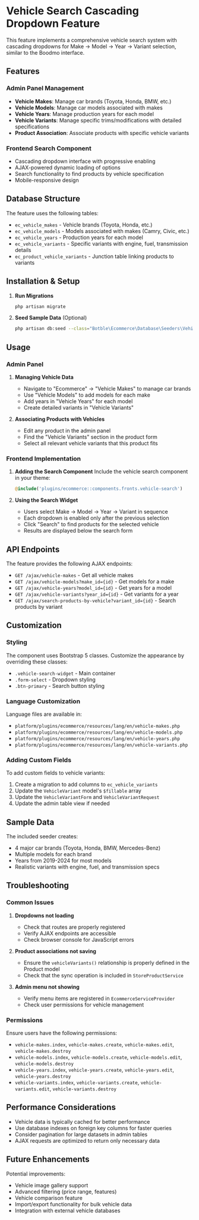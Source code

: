# Vehicle Search Cascading Dropdown Feature

This feature implements a comprehensive vehicle search system with cascading dropdowns for Make → Model → Year → Variant selection, similar to the Boodmo interface.

## Features

### Admin Panel Management
- **Vehicle Makes**: Manage car brands (Toyota, Honda, BMW, etc.)
- **Vehicle Models**: Manage car models associated with makes
- **Vehicle Years**: Manage production years for each model
- **Vehicle Variants**: Manage specific trims/modifications with detailed specifications
- **Product Association**: Associate products with specific vehicle variants

### Frontend Search Component
- Cascading dropdown interface with progressive enabling
- AJAX-powered dynamic loading of options
- Search functionality to find products by vehicle specification
- Mobile-responsive design

## Database Structure

The feature uses the following tables:
- `ec_vehicle_makes` - Vehicle brands (Toyota, Honda, etc.)
- `ec_vehicle_models` - Models associated with makes (Camry, Civic, etc.)
- `ec_vehicle_years` - Production years for each model
- `ec_vehicle_variants` - Specific variants with engine, fuel, transmission details
- `ec_product_vehicle_variants` - Junction table linking products to variants

## Installation & Setup

1. **Run Migrations**
   ```bash
   php artisan migrate
   ```

2. **Seed Sample Data** (Optional)
   ```bash
   php artisan db:seed --class="Botble\Ecommerce\Database\Seeders\VehicleSeeder"
   ```

## Usage

### Admin Panel

1. **Managing Vehicle Data**
   - Navigate to "Ecommerce" → "Vehicle Makes" to manage car brands
   - Use "Vehicle Models" to add models for each make
   - Add years in "Vehicle Years" for each model
   - Create detailed variants in "Vehicle Variants"

2. **Associating Products with Vehicles**
   - Edit any product in the admin panel
   - Find the "Vehicle Variants" section in the product form
   - Select all relevant vehicle variants that this product fits

### Frontend Implementation

1. **Adding the Search Component**
   Include the vehicle search component in your theme:
   ```php
   @include('plugins/ecommerce::components.fronts.vehicle-search')
   ```

2. **Using the Search Widget**
   - Users select Make → Model → Year → Variant in sequence
   - Each dropdown is enabled only after the previous selection
   - Click "Search" to find products for the selected vehicle
   - Results are displayed below the search form

## API Endpoints

The feature provides the following AJAX endpoints:

- `GET /ajax/vehicle-makes` - Get all vehicle makes
- `GET /ajax/vehicle-models?make_id={id}` - Get models for a make
- `GET /ajax/vehicle-years?model_id={id}` - Get years for a model
- `GET /ajax/vehicle-variants?year_id={id}` - Get variants for a year
- `GET /ajax/search-products-by-vehicle?variant_id={id}` - Search products by variant

## Customization

### Styling
The component uses Bootstrap 5 classes. Customize the appearance by overriding these classes:
- `.vehicle-search-widget` - Main container
- `.form-select` - Dropdown styling
- `.btn-primary` - Search button styling

### Language Customization
Language files are available in:
- `platform/plugins/ecommerce/resources/lang/en/vehicle-makes.php`
- `platform/plugins/ecommerce/resources/lang/en/vehicle-models.php`
- `platform/plugins/ecommerce/resources/lang/en/vehicle-years.php`
- `platform/plugins/ecommerce/resources/lang/en/vehicle-variants.php`

### Adding Custom Fields
To add custom fields to vehicle variants:
1. Create a migration to add columns to `ec_vehicle_variants`
2. Update the `VehicleVariant` model's `$fillable` array
3. Update the `VehicleVariantForm` and `VehicleVariantRequest`
4. Update the admin table view if needed

## Sample Data

The included seeder creates:
- 4 major car brands (Toyota, Honda, BMW, Mercedes-Benz)
- Multiple models for each brand
- Years from 2019-2024 for most models
- Realistic variants with engine, fuel, and transmission specs

## Troubleshooting

### Common Issues

1. **Dropdowns not loading**
   - Check that routes are properly registered
   - Verify AJAX endpoints are accessible
   - Check browser console for JavaScript errors

2. **Product associations not saving**
   - Ensure the `vehicleVariants()` relationship is properly defined in the Product model
   - Check that the sync operation is included in `StoreProductService`

3. **Admin menu not showing**
   - Verify menu items are registered in `EcommerceServiceProvider`
   - Check user permissions for vehicle management

### Permissions

Ensure users have the following permissions:
- `vehicle-makes.index`, `vehicle-makes.create`, `vehicle-makes.edit`, `vehicle-makes.destroy`
- `vehicle-models.index`, `vehicle-models.create`, `vehicle-models.edit`, `vehicle-models.destroy`
- `vehicle-years.index`, `vehicle-years.create`, `vehicle-years.edit`, `vehicle-years.destroy`
- `vehicle-variants.index`, `vehicle-variants.create`, `vehicle-variants.edit`, `vehicle-variants.destroy`

## Performance Considerations

- Vehicle data is typically cached for better performance
- Use database indexes on foreign key columns for faster queries
- Consider pagination for large datasets in admin tables
- AJAX requests are optimized to return only necessary data

## Future Enhancements

Potential improvements:
- Vehicle image gallery support
- Advanced filtering (price range, features)
- Vehicle comparison feature
- Import/export functionality for bulk vehicle data
- Integration with external vehicle databases